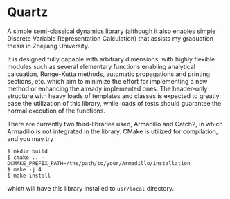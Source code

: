 # Quartz
 A simple semi-classical dynamics library (although it also enables simple Discrete Variable Representation Calculation) that assists my graduation thesis in Zhejiang University.
 
 It is designed fully capable with arbitrary dimensions, with highly flexible modules such as several elementary functions enabling analytical calcuation, Runge-Kutta methods, automatic propagations and printing sections, etc. which aim to minimize the effort for implementing a new method or enhancing the already implemented ones. The header-only structure with heavy loads of templates and classes is expected to greatly ease the utilization of this library, while loads of tests should guarantee the normal execution of the functions.
 
 There are currently two third-libraries used, Armadillo and Catch2, in which Armadillo is not integrated in the library. CMake is utilized for compilation, and you may try
```
$ mkdir build
$ cmake .. -DCMAKE_PREFIX_PATH=/the/path/to/your/Armadillo/installation
$ make -j 4
$ make install
```
which will have this library installed to `usr/local` directory.
